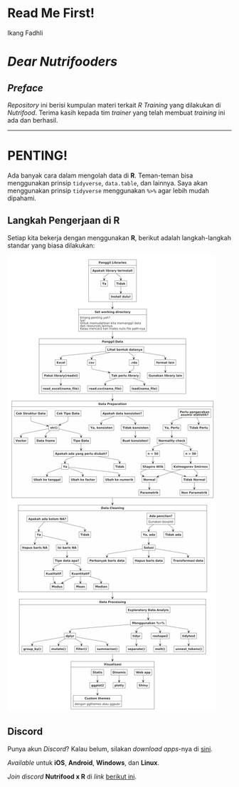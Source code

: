 Read Me First\!
================
Ikang Fadhli

# *Dear Nutrifooders*

## *Preface*

*Repository* ini berisi kumpulan materi terkait *R Training* yang
dilakukan di *Nutrifood*. Terima kasih kepada tim *trainer* yang telah
membuat *training* ini ada dan berhasil.

-----

# PENTING\!

Ada banyak cara dalam mengolah data di **R**. Teman-teman bisa
menggunakan prinsip `tidyverse`, `data.table`, dan lainnya. Saya akan
menggunakan prinsip `tidyverse` menggunakan `%>%` agar lebih mudah
dipahami.

## Langkah Pengerjaan di R

Setiap kita bekerja dengan menggunakan **R**, berikut adalah
langkah-langkah standar yang biasa dilakukan:

![](readme_files/figure-gfm/unnamed-chunk-1-1.png)<!-- -->

## **Discord**

Punya akun *Discord*? Kalau belum, silakan *download apps*-nya di
[sini](https://discord.com/).

*Available* untuk **iOS**, **Android**, **Windows**, dan **Linux**.

*Join discord* **Nutrifood x R** di *link* [berikut
ini](https://discord.gg/zy9XJgsf).
